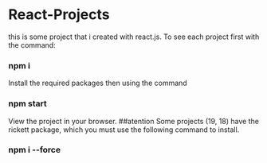 # React-Projects
this is some project that i created with react.js.
To see each project first with the command:
### npm i 
Install the required packages then using the command
### npm start
View the project in your browser.
##atention
Some projects (19, 18) have the rickett package, which you must use the following command to install.
### npm i --force